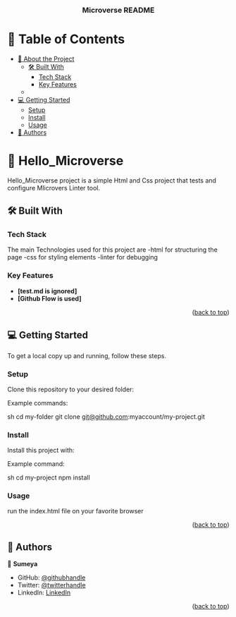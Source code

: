<a name="readme-top"></a>

 

<div align="center">
   
  <br/>

  <h3><b>Microverse README</b></h3>

</div>

<!-- TABLE OF CONTENTS -->

# 📗 Table of Contents

- [📖 About the Project](#about-project)
  - [🛠 Built With](#built-with)
    - [Tech Stack](#tech-stack)
    - [Key Features](#key-features)
  - 
- [💻 Getting Started](#getting-started)
  - [Setup](#setup)
  - [Install](#install)
  - [Usage](#usage)
- [👥 Authors](#authors)
 
 
 

# 📖  Hello_Microverse <a name="about-project"></a>


Hello_Microverse project is a simple Html and Css project that tests and configure Mlicrovers Linter tool.

## 🛠 Built With <a name="built-with"></a>

### Tech Stack <a name="tech-stack"></a>

The main Technologies used for this project are
 -html for structuring the page
 -css for styling elements
 -linter for debugging 


 

### Key Features <a name="key-features"></a>

 

- **[test.md is ignored]**
- **[Github Flow is used]**
 

<p align="right">(<a href="#readme-top">back to top</a>)</p>


## 💻 Getting Started <a name="getting-started"></a>

To get a local copy up and running, follow these steps.


### Setup

Clone this repository to your desired folder:

 
Example commands:

  sh
  cd my-folder
  git clone git@github.com:myaccount/my-project.git
 

### Install

Install this project with:

 
Example command:

  sh
  cd my-project
  npm install
 

### Usage

 run the index.html file on your favorite browser


<p align="right">(<a href="#readme-top">back to top</a>)</p>

 

## 👥 Authors <a name="authors"></a>

👤 **Sumeya**

- GitHub: [@githubhandle](https://github.com/isume295)
- Twitter: [@twitterhandle](https://twitter.com/twitterhandle)
- LinkedIn: [LinkedIn](https://linkedin.com/in/linkedinhandle)


<p align="right">(<a href="#readme-top">back to top</a>)</p>

 
 

 

 

 

 

 
 
